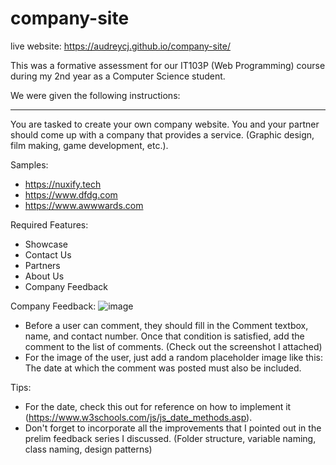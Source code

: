 # company-site
live website: https://audreycj.github.io/company-site/

This was a formative assessment for our IT103P (Web Programming) course during my 2nd year as a Computer Science student.

We were given the following instructions:

-------

You are tasked to create your own company website. You and your partner should come up with a company that provides a service. (Graphic design, film making, game development, etc.).

Samples: 
- https://nuxify.tech
- https://www.dfdg.com
- https://www.awwwards.com
			
Required Features: 
- Showcase
- Contact Us
- Partners
- About Us
- Company Feedback

Company Feedback:
![image](https://user-images.githubusercontent.com/68633976/215748677-f7d8a833-d69a-473a-abad-c727b4ae2e44.png)
- Before a user can comment, they should fill in the Comment textbox, name, and contact number. Once that condition is satisfied, add the comment to the list of comments. (Check out the screenshot I attached)
- For the image of the user, just add a random placeholder image like this: 
The date at which the comment was posted must also be included. 

Tips: 
- For the date, check this out for reference on how to implement it (https://www.w3schools.com/js/js_date_methods.asp).
- Don't forget to incorporate all the improvements that I pointed out in the prelim feedback series I discussed. (Folder structure, variable naming, class naming, design patterns)
